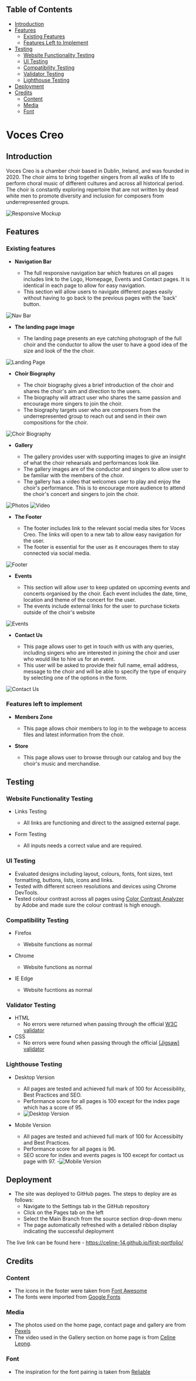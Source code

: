 ## Table of Contents
* [Introduction](#introduction)
* [Features](#features)
    * [Existing Features](#existing-features)
    * [Features Left to Implement](#features-left-to-implement)
* [Testing](#testing)
    * [Website Functionality Testing](#website-functionality-testing)
    * [UI Testing](#ui-testing)
    * [Compatibility Testing](#compatibility-testing)
    * [Validator Testing](#validator-testing)
    * [Lighthouse Testing](#lighthouse-testing)
* [Deployment](#deployment)
* [Credits](#credits)
    * [Content](#content)
    * [Media](#media)
    * [Font](#font)

# Voces Creo

## Introduction

Voces Creo is a chamber choir based in Dublin, Ireland, and was founded in 2020. The choir aims to bring together singers from all walks of life to perform choral music of different cultures and across all historical period. The choir is constantly exploring repertoire that are not written by dead white men to promote diversity and inclusion for composers from underrepresented groups.

![Responsive Mockup](https://github.com/celine-14/first-portfolio/blob/main/docs/screenshots/voces_creo_mockup.png?raw=true)

## Features
### Existing features

- __Navigation Bar__

    - The full responsive navigation bar which features on all pages includes link to the Logo, Homepage, Events and Contact pages. It is identical in each page to allow for easy navigation.
    - This section will allow users to navigate different pages easily without having to go back to the previous pages with the 'back' button. 

![Nav Bar](https://github.com/celine-14/first-portfolio/blob/main/docs/screenshots/voces_creo_navigation.png?raw=true)

- __The landing page image__

    - The landing page presents an eye catching photograph of the full choir and the conductor to allow the user to have a good idea of the size and look of the the choir. 

![Landing Page](https://github.com/celine-14/first-portfolio/blob/main/docs/screenshots/voces_creo_landing.png?raw=true)
    
- __Choir Biography__

    - The choir biography gives a brief introduction of the choir and shares the choir's aim and direction to the users.
    - The biography will attract user who shares the same passion and encourage more singers to join the choir. 
    - The biography targets user who are composers from the underrepresented group to reach out and send in their own compositions for the choir.

![Choir Biography](https://github.com/celine-14/first-portfolio/blob/main/docs/screenshots/voces_creo_bio.png?raw=true)

- __Gallery__

    - The gallery provides user with supporting images to give an insight of what the choir rehearsals and performances look like.
    - The gallery images are of the conductor and singers to allow user to be familiar with the members of the choir. 
    - The gallery has a video that welcomes user to play and enjoy the choir's performance. This is to encourage more audience to attend the choir's concert and singers to join the choir. 

![Photos](https://github.com/celine-14/first-portfolio/blob/main/docs/screenshots/voces_creo_photos.png?raw=true)
![Video](https://github.com/celine-14/first-portfolio/blob/main/docs/screenshots/voces_creo_video.png?raw=true)

- __The Footer__ 

    - The footer includes link to the relevant social media sites for Voces Creo. The links will open to a new tab to allow easy navigation for the user. 
    - The footer is essential for the user as it encourages them to stay connected via social media.

![Footer](https://github.com/celine-14/first-portfolio/blob/main/docs/screenshots/voces_creo_footer.png?raw=true)

- __Events__

    - This section will allow user to keep updated on upcoming events and concerts organised by the choir. Each event includes the date, time, location and theme of the concert for the user. 
    - The events include external links for the user to purchase tickets outside of the choir's website 

![Events](https://github.com/celine-14/first-portfolio/blob/main/docs/screenshots/voces_creo_events.png?raw=true)

- __Contact Us__

    - This page allows user to get in touch with us with any queries, including singers who are interested in joining the choir and user who would like to hire us for an event.
    - This user will be asked to provide their full name, email address, message to the choir and will be able to specify the type of enquiry by selecting one of the options in the form.

![Contact Us](https://github.com/celine-14/first-portfolio/blob/main/docs/screenshots/voces_creo_contact_us.png?raw=true)

### Features left to implement 

- __Members Zone__

    - This page allows choir members to log in to the webpage to access files and latest information from the choir.

- __Store__
    
    - This page allows user to browse through our catalog and buy the choir's music and merchandise. 

## Testing

### Website Functionality Testing

- Links Testing    
    - All links are functioning and direct to the assigned external page.

- Form Testing
    - All inputs needs a correct value and are required.

### UI Testing

- Evaluated designs including layout, colours, fonts, font sizes, text formatting, buttons, lists, icons and links.
- Tested with different screen resolutions and devices using Chrome DevTools.
- Tested colour contrast across all pages using [Color Contrast Analyzer](https://color.adobe.com/create/color-contrast-analyzer) by Adobe and made sure the colour contrast is high enough.


### Compatibility Testing

- Firefox
    - Website functions as normal

- Chrome
    - Website functions as normal

- IE Edge
    - Website fucntions as normal

### Validator Testing

- HTML
  - No errors were returned when passing through the official [W3C validator](https://validator.w3.org/nu/?doc=https%3A%2F%2Fcode-institute-org.github.io%2Flove-running-2.0%2Findex.html)
- CSS
  - No errors were found when passing through the official [(Jigsaw) validator](https://jigsaw.w3.org/css-validator/validator?uri=https%3A%2F%2Fvalidator.w3.org%2Fnu%2F%3Fdoc%3Dhttps%253A%252F%252Fcode-institute-org.github.io%252Flove-running-2.0%252Findex.html&profile=css3svg&usermedium=all&warning=1&vextwarning=&lang=en#css)

### Lighthouse Testing

- Desktop Version
    - All pages are tested and achieved full mark of 100 for Accessibility, Best Practices and SEO. 
    - Performance score for all pages is 100 except for the index page which has a score of 95. 
    - ![Desktop Version](https://github.com/celine-14/first-portfolio/blob/main/docs/screenshots/lighthouse_testing_desktop.png?raw=true)

- Mobile Version
    - All pages are tested and achieved full mark of 100 for Accessibilty and Best Practices.
    - Performance score for all pages is 96.
    - SEO score for index and events pages is 100 except for contact us page with 97.
    -![Mobile Version](https://github.com/celine-14/first-portfolio/blob/main/docs/screenshots/lighthouse_testing_mobile.png?raw=true)

## Deployment

- The site was deployed to GitHub pages. The steps to deploy are as follows: 
  - Navigate to the Settings tab in the GitHub repository
  - Click on the Pages tab on the left
  - Select the Main Branch from the source section drop-down menu
  - The page automatically refreshed with a detailed ribbon display indicating the successful deployment

The live link can be found here - https://celine-14.github.io/first-portfolio/

## Credits

### Content

- The icons in the footer were taken from [Font Awesome](https://fontawesome.com/)
- The fonts were imported from [Google Fonts](https://fonts.google.com/)

### Media

- The photos used on the home page, contact page and gallery are from [Pexels](https://www.pexels.com/collections/academic-choir-oc8gibb/)
- The video used in the Gallery section on home page is from [Celine Leong](https://www.youtube.com/watch?v=hHkodEfPuLM).

### Font

- The inspiration for the font pairing is taken from [Reliable](https://heyreliable.com/ultimate-google-font-pairings/)